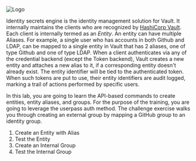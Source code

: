 <img src="https://education-yh.s3-us-west-2.amazonaws.com/Vault_Icon_FullColor.png" alt="Logo"/>

 Identity secrets engine is the identity management solution for Vault. It internally maintains the clients who are recognized by [HashiCorp Vault](https://www.vaultproject.io). Each client is internally termed as an _Entity_. An entity can have multiple Aliases. For example, a single user who has accounts in both Github and LDAP, can be mapped to a single entity in Vault that has 2 aliases, one of type Github and one of type LDAP. When a client authenticates via any of the credential backend (except the Token backend), Vault creates a new entity and attaches a new alias to it, if a corresponding entity doesn't already exist. The entity identifier will be tied to the authenticated token. When such tokens are put to use, their entity identifiers are audit logged, marking a trail of actions performed by specific users.


 In this lab, you are going to learn the API-based commands to create entities, entity aliases, and groups.  For the purpose of the training, you are going to leverage the userpass auth method.  The challenge exercise walks you through creating an external group by mapping a GitHub group to an identity group.

1. Create an Entity with Alias
2. Test the Entity
3. Create an Internal Group
4. Test the Internal Group

